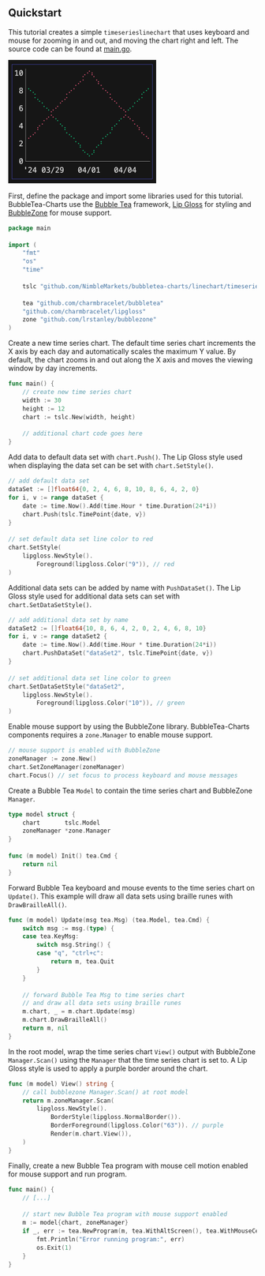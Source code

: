 
## Quickstart

This tutorial creates a simple `timeserieslinechart` that uses keyboard and mouse for zooming in and out, and moving the chart right and left.
The source code can be found at [main.go](./main.go). 

<img src="examples/quickstart/demo.gif" alt="quickstart gif" width='300'/>

First, define the package and import some libraries used for this tutorial. BubbleTea-Charts use the [Bubble Tea](https://github.com/charmbracelet/bubbletea) framework, [Lip Gloss](https://github.com/charmbracelet/lipgloss) for styling and [BubbleZone](https://github.com/lrstanley/bubblezone) for mouse support.

```go
package main

import (
    "fmt"
    "os"
    "time"

    tslc "github.com/NimbleMarkets/bubbletea-charts/linechart/timeserieslinechart"

    tea "github.com/charmbracelet/bubbletea"
    "github.com/charmbracelet/lipgloss"
    zone "github.com/lrstanley/bubblezone"
)
```

Create a new time series chart. The default time series chart increments the X axis by each day and automatically scales the maximum Y value.  By default, the chart zooms in and out along the X axis and moves the viewing window by day increments.

```go
func main() {
    // create new time series chart
    width := 30
    height := 12
    chart := tslc.New(width, height)

    // additional chart code goes here
}
```

Add data to default data set with `chart.Push()`.  The Lip Gloss style used when displaying the data set can be set with `chart.SetStyle()`.

```go
// add default data set
dataSet := []float64{0, 2, 4, 6, 8, 10, 8, 6, 4, 2, 0}
for i, v := range dataSet {
    date := time.Now().Add(time.Hour * time.Duration(24*i))
    chart.Push(tslc.TimePoint{date, v})
}

// set default data set line color to red
chart.SetStyle(
    lipgloss.NewStyle().
        Foreground(lipgloss.Color("9")), // red
)
```

Additional data sets can be added by name with `PushDataSet()`. The Lip Gloss style used for additional data sets can set with `chart.SetDataSetStyle()`.

```go
// add additional data set by name
dataSet2 := []float64{10, 8, 6, 4, 2, 0, 2, 4, 6, 8, 10}
for i, v := range dataSet2 {
    date := time.Now().Add(time.Hour * time.Duration(24*i))
    chart.PushDataSet("dataSet2", tslc.TimePoint{date, v})
}

// set additional data set line color to green
chart.SetDataSetStyle("dataSet2",
    lipgloss.NewStyle().
        Foreground(lipgloss.Color("10")), // green
)
```

Enable mouse support by using the BubbleZone library.  BubbleTea-Charts components requires a `zone.Manager` to enable mouse support.

```go
// mouse support is enabled with BubbleZone
zoneManager := zone.New()
chart.SetZoneManager(zoneManager)
chart.Focus() // set focus to process keyboard and mouse messages
```

Create a Bubble Tea `Model` to contain the time series chart and BubbleZone `Manager`.

```go
type model struct {
    chart       tslc.Model
    zoneManager *zone.Manager
}

func (m model) Init() tea.Cmd {
    return nil
}
```

Forward Bubble Tea keyboard and mouse events to the time series chart on `Update()`.  This example will draw all data sets using braille runes with `DrawBrailleAll()`.

```go
func (m model) Update(msg tea.Msg) (tea.Model, tea.Cmd) {
    switch msg := msg.(type) {
    case tea.KeyMsg:
        switch msg.String() {
        case "q", "ctrl+c":
            return m, tea.Quit
        }
    }

    // forward Bubble Tea Msg to time series chart
    // and draw all data sets using braille runes
    m.chart, _ = m.chart.Update(msg)
    m.chart.DrawBrailleAll()
    return m, nil
}
```

In the root model, wrap the time series chart `View()` output with BubbleZone `Manager.Scan()` using the `Manager` that the time series chart is set to.  A Lip Gloss style is used to apply a purple border around the chart.

```go
func (m model) View() string {
    // call bubblezone Manager.Scan() at root model
    return m.zoneManager.Scan(
        lipgloss.NewStyle().
            BorderStyle(lipgloss.NormalBorder()).
            BorderForeground(lipgloss.Color("63")). // purple
            Render(m.chart.View()),
    )
}
```

Finally, create a new Bubble Tea program with mouse cell motion enabled for mouse support and run program.

```go
func main() {
    // [...]

    // start new Bubble Tea program with mouse support enabled
    m := model{chart, zoneManager}
    if _, err := tea.NewProgram(m, tea.WithAltScreen(), tea.WithMouseCellMotion()).Run(); err != nil {
        fmt.Println("Error running program:", err)
        os.Exit(1)
    }
}
```
